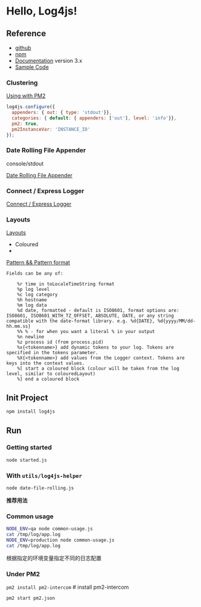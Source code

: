 # Hello, Log4js!

## Reference

- [github](https://github.com/log4js-node/log4js-node)
- [npm](https://www.npmjs.com/package/log4js)
- [Documentation](https://log4js-node.github.io/log4js-node/) version 3.x
- [Sample Code](https://github.com/log4js-node/log4js-node/tree/master/examples)

### Clustering

[Using with PM2](https://log4js-node.github.io/log4js-node/clustering.html#im-using-pm2-but-im-not-getting-any-logs)

```javascript
log4js.configure({
  appenders: { out: { type: 'stdout'}},
  categories: { default: { appenders: ['out'], level: 'info'}},
  pm2: true,
  pm2InstanceVar: 'INSTANCE_ID'
});
```

### Date Rolling File Appender

console/stdout

[Date Rolling File Appender](https://log4js-node.github.io/log4js-node/dateFile.html)


### Connect / Express Logger

[Connect / Express Logger](https://log4js-node.github.io/log4js-node/connect-logger.html)

### Layouts

[Layouts](https://log4js-node.github.io/log4js-node/layouts.html)

- Coloured
- 

[Pattern && Pattern format](https://log4js-node.github.io/log4js-node/layouts.html#pattern)

```
Fields can be any of:

    %r time in toLocaleTimeString format
    %p log level
    %c log category
    %h hostname
    %m log data
    %d date, formatted - default is ISO8601, format options are: ISO8601, ISO8601_WITH_TZ_OFFSET, ABSOLUTE, DATE, or any string compatible with the date-format library. e.g. %d{DATE}, %d{yyyy/MM/dd-hh.mm.ss}
    %% % - for when you want a literal % in your output
    %n newline
    %z process id (from process.pid)
    %x{<tokenname>} add dynamic tokens to your log. Tokens are specified in the tokens parameter.
    %X{<tokenname>} add values from the Logger context. Tokens are keys into the context values.
    %[ start a coloured block (colour will be taken from the log level, similar to colouredLayout)
    %] end a coloured block
```

## Init Project

```bash
npm install log4js
```

## Run

### Getting started

```bash
node started.js
```

### With `utils/log4js-helper`

```bash
node date-file-rolling.js
```

**推荐用法**

### Common usage

```bash
NODE_ENV=qa node common-usage.js
cat /tmp/log/app.log
NODE_ENV=production node common-usage.js
cat /tmp/log/app.log
```

根据指定的环境变量指定不同的日志配置

### Under PM2

`pm2 install pm2-intercom` # install pm2-intercom

```bash
pm2 start pm2.json
```